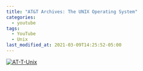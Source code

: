 ```yaml
---
title: "AT&T Archives: The UNIX Operating System"
categories:
  - youtube
tags:
  - YouTube
  - Unix  
last_modified_at: 2021-03-09T14:25:52-05:00
---
```


[![AT-T-Unix](https://img.youtube.com/vi/tc4ROCJYbm0/0.jpg)](https://www.youtube.com/watch?v=tc4ROCJYbm0 "Title")


